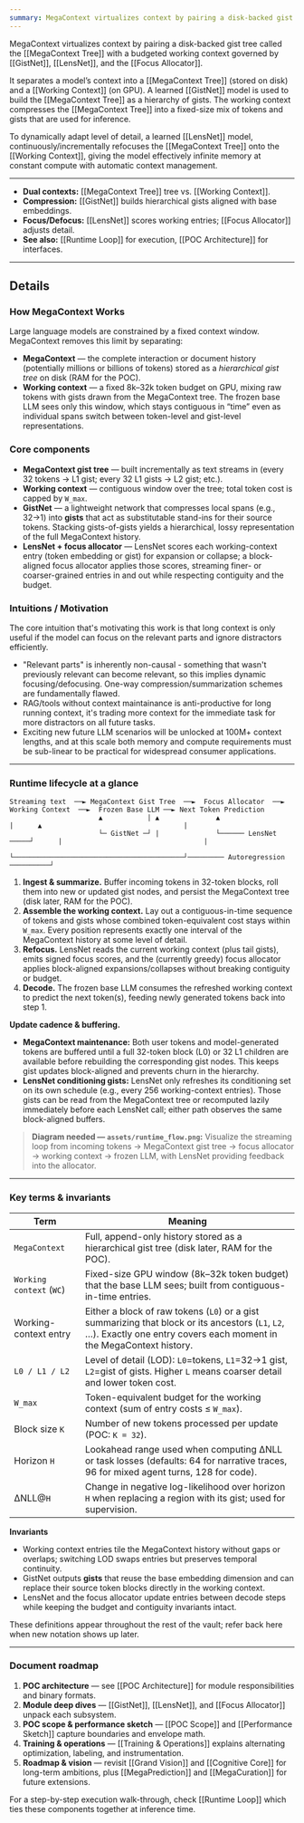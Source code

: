```yaml
---
summary: MegaContext virtualizes context by pairing a disk-backed gist tree called the MegaContext with a budgeted working context governed by GistNet, LensNet, and the Focus Allocator.
---
```

MegaContext virtualizes context by pairing a disk-backed gist tree called the [[MegaContext Tree]] with a budgeted working context governed by [[GistNet]], [[LensNet]], and the [[Focus Allocator]].

It separates a model’s context into a [[MegaContext Tree]] (stored on disk) and a [[Working Context]] (on GPU). A learned [[GistNet]] model is used to build the [[MegaContext Tree]] as a hierarchy of gists. The working context compresses the [[MegaContext Tree]] into a fixed-size mix of tokens and gists that are used for inference.

To dynamically adapt level of detail, a learned [[LensNet]] model, continuously/incrementally refocuses the [[MegaContext Tree]] onto the [[Working Context]], giving the model effectively infinite memory at constant compute with automatic context management.

---

- **Dual contexts:** [[MegaContext Tree]] tree vs. [[Working Context]].
- **Compression:** [[GistNet]] builds hierarchical gists aligned with base embeddings.
- **Focus/Defocus:** [[LensNet]] scores working entries; [[Focus Allocator]] adjusts detail.
- **See also:** [[Runtime Loop]] for execution, [[POC Architecture]] for interfaces.

---
## Details

### How MegaContext Works

Large language models are constrained by a fixed context window. MegaContext removes this limit by separating:

- **MegaContext** — the complete interaction or document history (potentially millions or billions of tokens) stored as a *hierarchical gist tree* on disk (RAM for the POC).
- **Working context** — a fixed 8k–32k token budget on GPU, mixing raw tokens with gists drawn from the MegaContext tree. The frozen base LLM sees only this window, which stays contiguous in “time” even as individual spans switch between token-level and gist-level representations.

### Core components

- **MegaContext gist tree** — built incrementally as text streams in (every 32 tokens → L1 gist; every 32 L1 gists → L2 gist; etc.).
- **Working context** — contiguous window over the tree; total token cost is capped by `W_max`.
- **GistNet** — a lightweight network that compresses local spans (e.g., 32→1) into **gists** that act as substitutable stand-ins for their source tokens. Stacking gists-of-gists yields a hierarchical, lossy representation of the full MegaContext history.
- **LensNet + focus allocator** — LensNet scores each working-context entry (token embedding or gist) for expansion or collapse; a block-aligned focus allocator applies those scores, streaming finer- or coarser-grained entries in and out while respecting contiguity and the budget.

### Intuitions / Motivation
The core intuition that's motivating this work is that long context is only useful if the model can focus on the relevant parts and ignore distractors efficiently.
- "Relevant parts" is inherently non-causal - something that wasn't previously relevant can become relevant, so this implies dynamic focusing/defocusing. One-way compression/summarization schemes are fundamentally flawed.
- RAG/tools without context maintainance is anti-productive for long running context, it's trading more context for the immediate task for more distractors on all future tasks.
- Exciting new future LLM scenarios will be unlocked at 100M+ context lengths, and at this scale both memory and compute requirements must be sub-linear to be practical for widespread consumer applications.

---

### Runtime lifecycle at a glance

```
Streaming text  ──► MegaContext Gist Tree  ──►  Focus Allocator  ──►  Working Context  ──►  Frozen Base LLM ──► Next Token Prediction
                      ▲           | ▲              ▲                    |      ▲                                   |
                      └─ GistNet ─┘ |              └────── LensNet ─────┘      |                                   |
                                    └──────────────────────────────────────────┘───────── Autoregression ──────────┘
```

1. **Ingest & summarize.** Buffer incoming tokens in 32-token blocks, roll them into new or updated gist nodes, and persist the MegaContext tree (disk later, RAM for the POC).
2. **Assemble the working context.** Lay out a contiguous-in-time sequence of tokens and gists whose combined token-equivalent cost stays within `W_max`. Every position represents exactly one interval of the MegaContext history at some level of detail.
3. **Refocus.** LensNet reads the current working context (plus tail gists), emits signed focus scores, and the (currently greedy) focus allocator applies block-aligned expansions/collapses without breaking contiguity or budget.
4. **Decode.** The frozen base LLM consumes the refreshed working context to predict the next token(s), feeding newly generated tokens back into step 1.

**Update cadence & buffering.**
- **MegaContext maintenance:** Both user tokens and model-generated tokens are buffered until a full 32-token block (L0) or 32 L1 children are available before rebuilding the corresponding gist nodes. This keeps gist updates block-aligned and prevents churn in the hierarchy.
- **LensNet conditioning gists:** LensNet only refreshes its conditioning set on its own schedule (e.g., every 256 working-context entries). Those gists can be read from the MegaContext tree or recomputed lazily immediately before each LensNet call; either path observes the same block-aligned buffers.

> **Diagram needed — `assets/runtime_flow.png`:** Visualize the streaming loop from incoming tokens → MegaContext gist tree → focus allocator → working context → frozen LLM, with LensNet providing feedback into the allocator.

---

### Key terms & invariants

| Term | Meaning |
|------|---------|
| `MegaContext` | Full, append-only history stored as a hierarchical gist tree (disk later, RAM for the POC). |
| `Working context` (`WC`) | Fixed-size GPU window (8k–32k token budget) that the base LLM sees; built from contiguous-in-time entries. |
| Working-context entry | Either a block of raw tokens (`L0`) or a gist summarizing that block or its ancestors (`L1`, `L2`, …). Exactly one entry covers each moment in the MegaContext history. |
| `L0 / L1 / L2` | Level of detail (LOD): `L0`=tokens, `L1`=32→1 gist, `L2`=gist of gists. Higher `L` means coarser detail and lower token cost. |
| `W_max` | Token-equivalent budget for the working context (sum of entry costs ≤ `W_max`). |
| Block size `K` | Number of new tokens processed per update (POC: `K = 32`). |
| Horizon `H` | Lookahead range used when computing ΔNLL or task losses (defaults: 64 for narrative traces, 96 for mixed agent turns, 128 for code). |
| ΔNLL@`H` | Change in negative log-likelihood over horizon `H` when replacing a region with its gist; used for supervision. |

**Invariants**
- Working context entries tile the MegaContext history without gaps or overlaps; switching LOD swaps entries but preserves temporal continuity.
- GistNet outputs **gists** that reuse the base embedding dimension and can replace their source token blocks directly in the working context.
- LensNet and the focus allocator update entries between decode steps while keeping the budget and contiguity invariants intact.

These definitions appear throughout the rest of the vault; refer back here when new notation shows up later.

---

### Document roadmap

1. **POC architecture** — see [[POC Architecture]] for module responsibilities and binary formats.
2. **Module deep dives** — [[GistNet]], [[LensNet]], and [[Focus Allocator]] unpack each subsystem.
3. **POC scope & performance sketch** — [[POC Scope]] and [[Performance Sketch]] capture boundaries and envelope math.
4. **Training & operations** — [[Training & Operations]] explains alternating optimization, labeling, and instrumentation.
5. **Roadmap & vision** — revisit [[Grand Vision]] and [[Cognitive Core]] for long-term ambitions, plus [[MegaPrediction]] and [[MegaCuration]] for future extensions.

For a step-by-step execution walk-through, check [[Runtime Loop]] which ties these components together at inference time.
